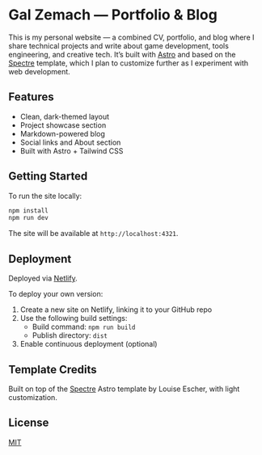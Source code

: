 # Gal Zemach — Portfolio & Blog

This is my personal website — a combined CV, portfolio, and blog where I share technical projects and write about game development, tools engineering, and creative tech.
It’s built with [Astro](https://astro.build) and based on the [Spectre](https://github.com/louisescher/spectre) template, which I plan to customize further as I experiment with web development.

## Features

- Clean, dark-themed layout
- Project showcase section
- Markdown-powered blog
- Social links and About section
- Built with Astro + Tailwind CSS

## Getting Started

To run the site locally:

```bash
npm install
npm run dev
```

The site will be available at `http://localhost:4321`.

## Deployment

Deployed via [Netlify](https://netlify.com/).

To deploy your own version:

1. Create a new site on Netlify, linking it to your GitHub repo
2. Use the following build settings:
    - Build command: `npm run build`
    - Publish directory: `dist`
3. Enable continuous deployment (optional)

## Template Credits

Built on top of the [Spectre](https://github.com/louisescher/spectre) Astro template by Louise Escher, with light customization.

## License

[MIT](LICENSE)
